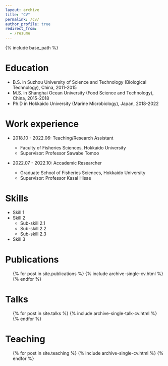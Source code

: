 ```yaml
---
layout: archive
title: "CV"
permalink: /cv/
author_profile: true
redirect_from:
  - /resume
---
```


{% include base_path %}

Education
======
* B.S. in Suzhou University of Science and Technology (Biological Technology), China, 2011-2015
* M.S. in Shanghai Ocean University (Food Science and Technology), China, 2015-2018
* Ph.D in Hokkaido University (Marine Microbiology), Japan, 2018-2022 

Work experience
======
* 2018.10 - 2022.06: Teaching/Research Assistant
  * Faculty of Fisheries Sciences, Hokkaido University
  * Supervisor: Professor Sawabe Tomoo

* 2022.07 - 2022.10: Accademic Researcher
  * Graduate School of Fisheries Sciences, Hokkaido University
  * Supervisor: Professor Kasai Hisae
  
Skills
======
* Skill 1
* Skill 2
  * Sub-skill 2.1
  * Sub-skill 2.2
  * Sub-skill 2.3
* Skill 3

Publications
======
  <ul>{% for post in site.publications %}
    {% include archive-single-cv.html %}
  {% endfor %}</ul>
  
Talks
======
  <ul>{% for post in site.talks %}
    {% include archive-single-talk-cv.html %}
  {% endfor %}</ul>
  
Teaching
======
  <ul>{% for post in site.teaching %}
    {% include archive-single-cv.html %}
  {% endfor %}</ul>
  

